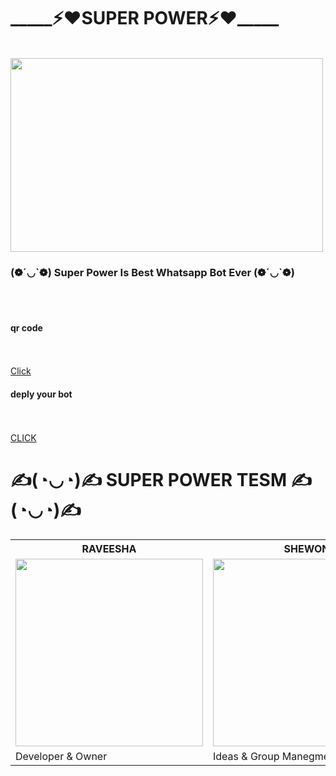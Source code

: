 <h1>_____⚡❤SUPER POWER⚡❤_____</h1><br><img src="https://i.ibb.co/6HqBvR3/20220116-154214.jpg"height=310 width=500><br>
<h3>(❁´◡`❁) Super Power Is Best Whatsapp Bot Ever (❁´◡`❁)</h3><br><br>



<h4>qr code</h4><br><br><div align="left"><a href="https://replit.com/@raveeshaShamind/super-power?v=1">Click</a>
<h4>deply your bot</h4><br><br><div align="left"><a href="https://dashboard.heroku.com/new?template=https://github.com/raveesha24shaminda/super-power">CLICK</a>



<h1>    ✍(◔◡◔)✍ SUPER POWER TESM ✍(◔◡◔)✍</h1><table><tr><th> RAVEESHA</th><th> SHEWON</th></tr><tr><td><img src="https://i.ibb.co/FHFSxcP/IMG-20220219-WA0042.jpg"height=300 width=300></td><td><img src="https://i.ibb.co/3spMBT9/IMG-20210417-173918.jpg"height=300 width=300></td></tr><tr><td>Developer & Owner</td><td>Ideas & Group Manegment</td>

